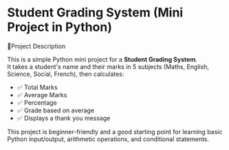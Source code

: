
# Student Grading System (Mini Project in Python)

📌Project Description

This is a simple Python mini project for a **Student Grading System**.  
It takes a student's name and their marks in 5 subjects (Maths, English, Science, Social, French), then calculates:

- ✅ Total Marks  
- ✅ Average Marks  
- ✅ Percentage  
- ✅ Grade based on average  
- ✅ Displays a thank you message

This project is beginner-friendly and a good starting point for learning basic Python input/output, arithmetic operations, and conditional statements.